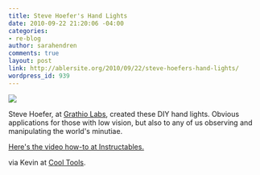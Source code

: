 ```yaml
---
title: Steve Hoefer's Hand Lights
date: 2010-09-22 21:20:06 -04:00
categories:
- re-blog
author: sarahendren
comments: true
layout: post
link: http://ablersite.org/2010/09/22/steve-hoefers-hand-lights/
wordpress_id: 939
---
```


[![](http://ablersite.files.wordpress.com/2010/09/hand-lights.jpg)](http://ablersite.files.wordpress.com/2010/09/hand-lights.jpg)

Steve Hoefer, at [Grathio Labs](http://grathio.com/), created these DIY hand lights. Obvious applications for those with low vision, but also to any of us observing and manipulating the world's minutiae.

[Here's the video how-to at Instructables.](http://www.instructables.com/id/Hand-Lights/#step1)

via Kevin at [Cool Tools](http://www.kk.org/cooltools/).
